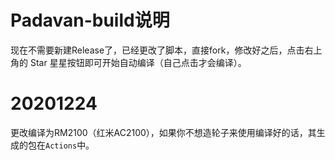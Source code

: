 # Padavan-build说明
现在不需要新建Release了，已经更改了脚本，直接fork，修改好之后，点击右上角的 Star 星星按钮即可开始自动编译（自己点击才会编译）。

# 20201224
更改编译为RM2100（红米AC2100），如果你不想造轮子来使用编译好的话，其生成的包在`Actions`中。
